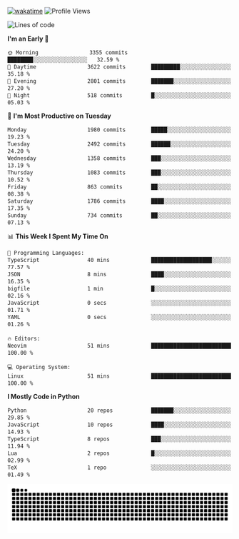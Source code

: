[![wakatime](https://wakatime.com/badge/user/b920b284-3cde-4cd4-b72e-f7f22d050b16.svg)](https://wakatime.com/@b920b284-3cde-4cd4-b72e-f7f22d050b16)
![Profile Views](http://img.shields.io/badge/Profile%20Views-4586-blue)
<!--START_SECTION:waka-->
![Lines of code](https://img.shields.io/badge/From%20Hello%20World%20I%27ve%20Written-9.1%20million%20lines%20of%20code-blue)

**I'm an Early 🐤** 

```text
🌞 Morning                3355 commits        ████████░░░░░░░░░░░░░░░░░   32.59 % 
🌆 Daytime                3622 commits        █████████░░░░░░░░░░░░░░░░   35.18 % 
🌃 Evening                2801 commits        ███████░░░░░░░░░░░░░░░░░░   27.20 % 
🌙 Night                  518 commits         █░░░░░░░░░░░░░░░░░░░░░░░░   05.03 % 
```
📅 **I'm Most Productive on Tuesday** 

```text
Monday                   1980 commits        █████░░░░░░░░░░░░░░░░░░░░   19.23 % 
Tuesday                  2492 commits        ██████░░░░░░░░░░░░░░░░░░░   24.20 % 
Wednesday                1358 commits        ███░░░░░░░░░░░░░░░░░░░░░░   13.19 % 
Thursday                 1083 commits        ███░░░░░░░░░░░░░░░░░░░░░░   10.52 % 
Friday                   863 commits         ██░░░░░░░░░░░░░░░░░░░░░░░   08.38 % 
Saturday                 1786 commits        ████░░░░░░░░░░░░░░░░░░░░░   17.35 % 
Sunday                   734 commits         ██░░░░░░░░░░░░░░░░░░░░░░░   07.13 % 
```


📊 **This Week I Spent My Time On** 

```text
💬 Programming Languages: 
TypeScript               40 mins             ███████████████████░░░░░░   77.57 % 
JSON                     8 mins              ████░░░░░░░░░░░░░░░░░░░░░   16.35 % 
bigfile                  1 min               █░░░░░░░░░░░░░░░░░░░░░░░░   02.16 % 
JavaScript               0 secs              ░░░░░░░░░░░░░░░░░░░░░░░░░   01.71 % 
YAML                     0 secs              ░░░░░░░░░░░░░░░░░░░░░░░░░   01.26 % 

🔥 Editors: 
Neovim                   51 mins             █████████████████████████   100.00 % 

💻 Operating System: 
Linux                    51 mins             █████████████████████████   100.00 % 
```

**I Mostly Code in Python** 

```text
Python                   20 repos            ███████░░░░░░░░░░░░░░░░░░   29.85 % 
JavaScript               10 repos            ████░░░░░░░░░░░░░░░░░░░░░   14.93 % 
TypeScript               8 repos             ███░░░░░░░░░░░░░░░░░░░░░░   11.94 % 
Lua                      2 repos             █░░░░░░░░░░░░░░░░░░░░░░░░   02.99 % 
TeX                      1 repo              ░░░░░░░░░░░░░░░░░░░░░░░░░   01.49 % 
```




<!--END_SECTION:waka-->
![Snake animation](https://raw.githubusercontent.com/timmypidashev/timmypidashev/main/commits.svg)
